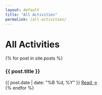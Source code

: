```yaml
---
layout: default
title: "All Activities"
permalink: /all-activities/
---
```


<h1>All Activities</h1>
<div class="post-feed">
  {% for post in site.posts %}
    <article class="post-preview">
      <h3>{{ post.title }}</h3>
      <time>{{ post.date | date: "%B %d, %Y" }}</time>
      <a href="{{ post.url }}" class="post-link">Read →</a>
    </article>
  {% endfor %}
</div>